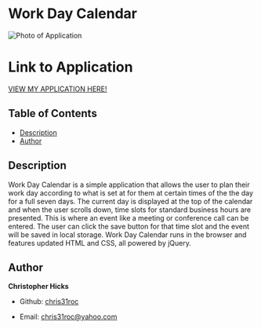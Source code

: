 # Work Day Calendar

![Photo of Application]()


# Link to Application
[VIEW MY APPLICATION HERE!](https://chris31roc.github.io/work-day-calendar/)


## Table of Contents

* [Description](#Description)
* [Author](#Author)


## Description
 
Work Day Calendar is a simple application that allows the user to plan their work day according to what is set at for them at certain times of the the day for a full seven days. The current day is displayed at the top of the calendar and when the user scrolls down, time slots for standard business hours are presented. This is where an event like a meeting or conference call can be entered. The user can click the save button for that time slot and the event will be saved in local storage. Work Day Calendar runs in the browser and features updated HTML and CSS, all powered by jQuery. 

## Author

**Christopher Hicks**

- Github: [chris31roc](https://github.com/chris31roc)

- Email: chris31roc@yahoo.com